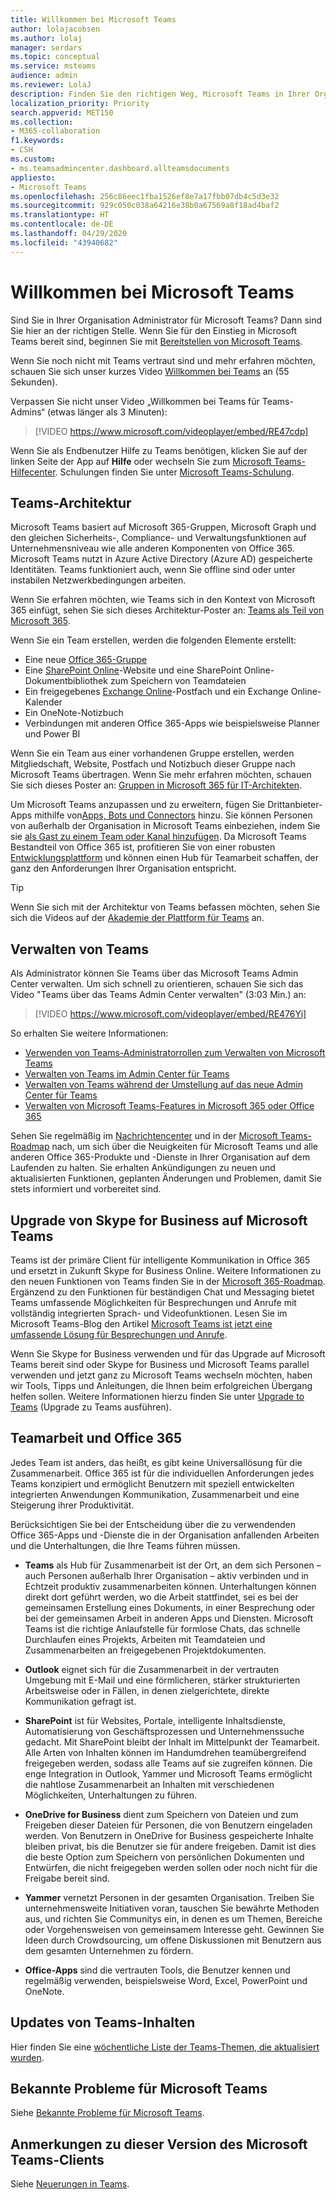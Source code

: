 ```yaml
---
title: Willkommen bei Microsoft Teams
author: lolajacobsen
ms.author: lolaj
manager: serdars
ms.topic: conceptual
ms.service: msteams
audience: admin
ms.reviewer: LolaJ
description: Finden Sie den richtigen Weg, Microsoft Teams in Ihrer Organisation bereitzustellen. Hier erhalten Sie Informationen zur Microsoft Teams-Infrastruktur und zur Verwendung von Teams mit Office 365.
localization_priority: Priority
search.appverid: MET150
ms.collection:
- M365-collaboration
f1.keywords:
- CSH
ms.custom:
- ms.teamsadmincenter.dashboard.allteamsdocuments
appliesto:
- Microsoft Teams
ms.openlocfilehash: 256c86eec1fba1526ef8e7a17fbb07db4c5d3e32
ms.sourcegitcommit: 929c050c038a64216e38b0a67569a8f18ad4baf2
ms.translationtype: HT
ms.contentlocale: de-DE
ms.lasthandoff: 04/29/2020
ms.locfileid: "43940682"
---
```

# <a name="welcome-to-microsoft-teams"></a>Willkommen bei Microsoft Teams
Sind Sie in Ihrer Organisation Administrator für Microsoft Teams? Dann sind Sie hier an der richtigen Stelle. Wenn Sie für den Einstieg in Microsoft Teams bereit sind, beginnen Sie mit [Bereitstellen von Microsoft Teams](How-to-roll-out-teams.md).

Wenn Sie noch nicht mit Teams vertraut sind und mehr erfahren möchten, schauen Sie sich unser kurzes Video [Willkommen bei Teams](https://www.youtube.com/embed/s3aQV3T0D6c) an (55 Sekunden).

Verpassen Sie nicht unser Video „Willkommen bei Teams für Teams-Admins“ (etwas länger als 3 Minuten):

> [!VIDEO https://www.microsoft.com/videoplayer/embed/RE47cdp]

Wenn Sie als Endbenutzer Hilfe zu Teams benötigen, klicken Sie auf der linken Seite der App auf **Hilfe** oder wechseln Sie zum [Microsoft Teams-Hilfecenter](https://support.office.com/teams). Schulungen finden Sie unter [Microsoft Teams-Schulung](training-microsoft-teams-landing-page.md). 

## <a name="teams-architecture"></a>Teams-Architektur

Microsoft Teams basiert auf Microsoft 365-Gruppen, Microsoft Graph und den gleichen Sicherheits-, Compliance- und Verwaltungsfunktionen auf Unternehmensniveau wie alle anderen Komponenten von Office 365. Microsoft Teams nutzt in Azure Active Directory (Azure AD) gespeicherte Identitäten. Teams funktioniert auch, wenn Sie offline sind oder unter instabilen Netzwerkbedingungen arbeiten.

Wenn Sie erfahren möchten, wie Teams sich in den Kontext von Microsoft 365 einfügt, sehen Sie sich dieses Architektur-Poster an: [Teams als Teil von Microsoft 365](teams-architecture-solutions-posters.md#teams-as-part-of-microsoft-365).

Wenn Sie ein Team erstellen, werden die folgenden Elemente erstellt:
- Eine neue [Office 365-Gruppe](office-365-groups.md)
- Eine [SharePoint Online](sharepoint-onedrive-interact.md)-Website und eine SharePoint Online-Dokumentbibliothek zum Speichern von Teamdateien
- Ein freigegebenes [Exchange Online](exchange-teams-interact.md)-Postfach und ein Exchange Online-Kalender
- Ein OneNote-Notizbuch
- Verbindungen mit anderen Office 365-Apps wie beispielsweise Planner und Power BI

Wenn Sie ein Team aus einer vorhandenen Gruppe erstellen, werden Mitgliedschaft, Website, Postfach und Notizbuch dieser Gruppe nach Microsoft Teams übertragen. Wenn Sie mehr erfahren möchten, schauen Sie sich dieses Poster an: [Gruppen in Microsoft 365 für IT-Architekten](teams-architecture-solutions-posters.md#groups-in-microsoft-365).

Um Microsoft Teams anzupassen und zu erweitern, fügen Sie Drittanbieter-Apps mithilfe von[Apps, Bots und Connectors](deploy-apps-microsoft-teams-landing-page.md) hinzu. Sie können Personen von außerhalb der Organisation in Microsoft Teams einbeziehen, indem Sie sie [als Gast zu einem Team oder Kanal hinzufügen](guest-access.md). Da Microsoft Teams Bestandteil von Office 365 ist, profitieren Sie von einer robusten [Entwicklungsplattform](https://docs.microsoft.com/microsoftteams/platform) und können einen Hub für Teamarbeit schaffen, der ganz den Anforderungen Ihrer Organisation entspricht. 

> [!TIP]
> Wenn Sie sich mit der Architektur von Teams befassen möchten, sehen Sie sich die Videos auf der [Akademie der Plattform für Teams](https://aka.ms/TeamsPlatformAcademy) an.


## <a name="managing-teams"></a>Verwalten von Teams

Als Administrator können Sie Teams über das Microsoft Teams Admin Center verwalten. Um sich schnell zu orientieren, schauen Sie sich das Video "Teams über das Teams Admin Center verwalten" (3:03 Min.) an:

> [!VIDEO https://www.microsoft.com/videoplayer/embed/RE476Yi]

So erhalten Sie weitere Informationen:

- [Verwenden von Teams-Administratorrollen zum Verwalten von Microsoft Teams](using-admin-roles.md)
- [Verwalten von Teams im Admin Center für Teams](manage-teams-skypeforbusiness-admin-center.md)
- [Verwalten von Teams während der Umstellung auf das neue Admin Center für Teams](manage-teams-in-modern-portal.md)
- [Verwalten von Microsoft Teams-Features in Microsoft 365 oder Office 365](enable-features-office-365.md)

Sehen Sie regelmäßig im [Nachrichtencenter](https://admin.microsoft.com/AdminPortal/Home#/MessageCenter) und in der [Microsoft Teams-Roadmap](https://www.microsoft.com/microsoft-365/roadmap?rtc=1&filters=Microsoft%20Teams) nach, um sich über die Neuigkeiten für Microsoft Teams und alle anderen Office 365-Produkte und -Dienste in Ihrer Organisation auf dem Laufenden zu halten. Sie erhalten Ankündigungen zu neuen und aktualisierten Funktionen, geplanten Änderungen und Problemen, damit Sie stets informiert und vorbereitet sind. 

## <a name="upgrade-from-skype-for-business-to-teams"></a>Upgrade von Skype for Business auf Microsoft Teams
Teams ist der primäre Client für intelligente Kommunikation in Office 365 und ersetzt in Zukunft Skype for Business Online. Weitere Informationen zu den neuen Funktionen von Teams finden Sie in der [Microsoft 365-Roadmap](https://aka.ms/O365Roadmap). Ergänzend zu den Funktionen für beständigen Chat und Messaging bietet Teams umfassende Möglichkeiten für Besprechungen und Anrufe mit vollständig integrierten Sprach- und Videofunktionen. Lesen Sie im Microsoft Teams-Blog den Artikel [Microsoft Teams ist jetzt eine umfassende Lösung für Besprechungen und Anrufe](https://techcommunity.microsoft.com/t5/Microsoft-Teams-Blog/Microsoft-Teams-is-now-a-complete-meeting-and-calling-solution/ba-p/236042).

Wenn Sie Skype for Business verwenden und für das Upgrade auf Microsoft Teams bereit sind oder Skype for Business und Microsoft Teams parallel verwenden und jetzt ganz zu Microsoft Teams wechseln möchten, haben wir Tools, Tipps und Anleitungen, die Ihnen beim erfolgreichen Übergang helfen sollen. Weitere Informationen hierzu finden Sie unter [Upgrade to Teams](upgrade-start-here.md) (Upgrade zu Teams ausführen).

## <a name="teamwork-and-office-365"></a>Teamarbeit und Office 365
Jedes Team ist anders, das heißt, es gibt keine Universallösung für die Zusammenarbeit. Office 365 ist für die individuellen Anforderungen jedes Teams konzipiert und ermöglicht Benutzern mit speziell entwickelten integrierten Anwendungen Kommunikation, Zusammenarbeit und eine Steigerung ihrer Produktivität.

Berücksichtigen Sie bei der Entscheidung über die zu verwendenden Office 365-Apps und -Dienste die in der Organisation anfallenden Arbeiten und die Unterhaltungen, die Ihre Teams führen müssen. 

- **Teams** als Hub für Zusammenarbeit ist der Ort, an dem sich Personen – auch Personen außerhalb Ihrer Organisation – aktiv verbinden und in Echtzeit produktiv zusammenarbeiten können. Unterhaltungen können direkt dort geführt werden, wo die Arbeit stattfindet, sei es bei der gemeinsamen Erstellung eines Dokuments, in einer Besprechung oder bei der gemeinsamen Arbeit in anderen Apps und Diensten. Microsoft Teams ist die richtige Anlaufstelle für formlose Chats, das schnelle Durchlaufen eines Projekts, Arbeiten mit Teamdateien und Zusammenarbeiten an freigegebenen Projektdokumenten. 

- **Outlook** eignet sich für die Zusammenarbeit in der vertrauten Umgebung mit E-Mail und eine förmlicheren, stärker strukturierten Arbeitsweise oder in Fällen, in denen zielgerichtete, direkte Kommunikation gefragt ist.

- **SharePoint** ist für Websites, Portale, intelligente Inhaltsdienste, Automatisierung von Geschäftsprozessen und Unternehmenssuche gedacht. Mit SharePoint bleibt der Inhalt im Mittelpunkt der Teamarbeit. Alle Arten von Inhalten können im Handumdrehen teamübergreifend freigegeben werden, sodass alle Teams auf sie zugreifen können. Die enge Integration in Outlook, Yammer und Microsoft Teams ermöglicht die nahtlose Zusammenarbeit an Inhalten mit verschiedenen Möglichkeiten, Unterhaltungen zu führen.

- **OneDrive for Business** dient zum Speichern von Dateien und zum Freigeben dieser Dateien für Personen, die von Benutzern eingeladen werden. Von Benutzern in OneDrive for Business gespeicherte Inhalte bleiben privat, bis die Benutzer sie für andere freigeben. Damit ist dies die beste Option zum Speichern von persönlichen Dokumenten und Entwürfen, die nicht freigegeben werden sollen oder noch nicht für die Freigabe bereit sind.

- **Yammer** vernetzt Personen in der gesamten Organisation. Treiben Sie unternehmensweite Initiativen voran, tauschen Sie bewährte Methoden aus, und richten Sie Communitys ein, in denen es um Themen, Bereiche oder Vorgehensweisen von gemeinsamem Interesse geht. Gewinnen Sie Ideen durch Crowdsourcing, um offene Diskussionen mit Benutzern aus dem gesamten Unternehmen zu fördern.

- **Office-Apps** sind die vertrauten Tools, die Benutzer kennen und regelmäßig verwenden, beispielsweise Word, Excel, PowerPoint und OneNote. 

## <a name="teams-content-updates"></a>Updates von Teams-Inhalten

Hier finden Sie eine [wöchentliche Liste der Teams-Themen, die aktualisiert wurden](teams-updates.md).

## <a name="teams-known-issues"></a>Bekannte Probleme für Microsoft Teams

Siehe [Bekannte Probleme für Microsoft Teams](Known-issues.md).

## <a name="teams-client-release-notes"></a>Anmerkungen zu dieser Version des Microsoft Teams-Clients

Siehe [Neuerungen in Teams](https://support.office.com/article/what-s-new-in-microsoft-teams-d7092a6d-c896-424c-b362-a472d5f105de).

